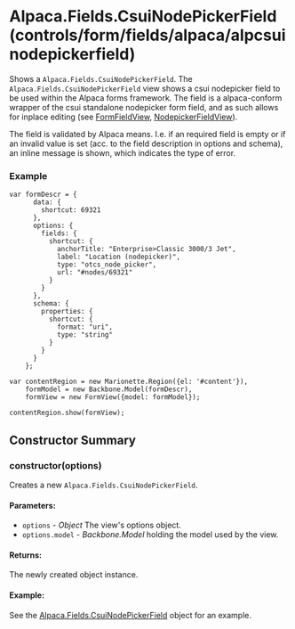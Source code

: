 # Alpaca.Fields.CsuiNodePickerField (controls/form/fields/alpaca/alpcsuinodepickerfield)

  Shows a `Alpaca.Fields.CsuiNodePickerField`. The `Alpaca.Fields.CsuiNodePickerField` view shows a 
  csui nodepicker field to be used within the Alpaca forms framework. 
  The field is a alpaca-conform wrapper of the csui standalone nodepicker form field, and as such
  allows for inplace editing (see [FormFieldView](./formfield.md]), 
  [NodepickerFieldView](./nodepickerfield.md)).
  
  The field is validated by Alpaca means. I.e. if an required field is empty or if an invalid
  value is set (acc. to the field description in options and schema), an inline message is shown,
  which indicates the type of error.


### Example

    var formDescr = {
          data: {
            shortcut: 69321
          },
          options: {
            fields: {
              shortcut: {
                anchorTitle: "Enterprise>Classic 3000/3 Jet",
                label: "Location (nodepicker)",
                type: "otcs_node_picker",
                url: "#nodes/69321"
              }
            }
          },
          schema: {
            properties: {
              shortcut: {
                format: "uri",
                type: "string"
              }
            }
          }
        };

    var contentRegion = new Marionette.Region({el: '#content'}),
        formModel = new Backbone.Model(formDescr),
        formView = new FormView({model: formModel});

    contentRegion.show(formView);

## Constructor Summary

### constructor(options)

  Creates a new `Alpaca.Fields.CsuiNodePickerField`.

#### Parameters:
* `options` - *Object* The view's options object.
* `options.model` - *Backbone.Model* holding the model used by the view.

#### Returns:

  The newly created object instance.

#### Example:

  See the [Alpaca.Fields.CsuiNodePickerField](#) object for an example.


